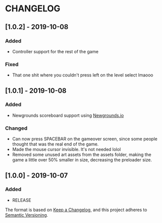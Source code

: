 # CHANGELOG
## [1.0.2] - 2019-10-08
### Added
- Controller support for the rest of the game
### Fixed
- That one shit where you couldn't press left on the level select lmaooo


## [1.0.1] - 2019-10-08
### Added
- Newgrounds scoreboard support using [Newgrounds.io](https://www.newgrounds.io)
### Changed
- Can now press SPACEBAR on the gameover screen, since some people thought that was the real end of the game.
- Made the mouse cursor invisible. It's not needed lolol
- Removed some unused art assets from the assets folder, making the game a little over 50% smaller in size, decreasing the preloader size.

## [1.0.0] - 2019-10-07
### Added
- RELEASE

The format is based on [Keep a Changelog](https://keepachangelog.com/en/1.0.0/),
and this project adheres to [Semantic Versioning](https://semver.org/spec/v2.0.0.html).
